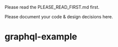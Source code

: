 Please read the PLEASE_READ_FIRST.md first.

Please document your code & design decisions here.
# graphql-example
